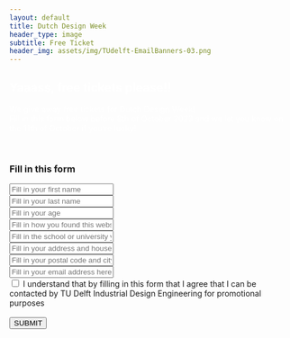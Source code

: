 ```yaml
---
layout: default
title: Dutch Design Week
header_type: image
subtitle: Free Ticket
header_img: assets/img/TUdelft-EmailBanners-03.png
---
```


<div class="card text-center purple-card">
  <div class="card-body">
    <h2 class="card-title NeueMachina-h3" style="color: white;">Yaaass, free tickets please!!</h2>
    <p class="card-text open-sans" style="color: white;">We give away free tickets for Dutch Design Week!<br>
Fill in this form below before 8th of October 2023 and we let you know on the 11th of October if you’re lucky!</p>
  </div>
</div>
<br>

<div class="card text-center white-card">
  <div class="card-body">
    <h3 class="card-title NeueMachina-h3">Fill in this form</h3>

<form action="https://docs.google.com/forms/d/e/1FAIpQLSdRvisHktlsMO-OtfMKGwuR_T5vT8f4iFaxY3dCaEVLKUFCVw/formResponse" method="POST">
        <div class="form-group  bg-white">
            <!-- <label>Name:</label><br> -->
            <input class="form-control bg-white text-center" name="entry.409178399" required type="text" placeholder="Fill in your first name" />
        </div>
        <div class="form-group  bg-white">
            <input class="form-control bg-white text-center" name="entry.863279927" required type="text" placeholder="Fill in your last name" />
        </div>
        <div class="form-group  bg-white">
            <input class="form-control bg-white text-center" name="entry.224751868" required type="text" placeholder="Fill in your age" />
        </div>
        <div class="form-group  bg-white">
            <input class="form-control bg-white text-center" name="entry.1239264095" required type="text" placeholder="Fill in how you found this website" />
        </div>
        <div class="form-group  bg-white">
            <input class="form-control bg-white text-center" name="entry.368435896" required type="text" placeholder="Fill in the school or university your attending / company you work at " />
        </div>
         <div class="form-group  bg-white">
            <input class="form-control bg-white text-center" name="entry.978838047" required type="text" placeholder="Fill in your address and house number" />
        </div>
         <div class="form-group  bg-white">
            <input class="form-control bg-white text-center" name="entry.367185473" required type="text" placeholder="Fill in your postal code and city" />
        </div>
        <div class="form-group  bg-white">
            <!-- <label>Email:</label><br> -->
            <input class="form-control bg-white text-center" name="entry.1173874462" required type="text" placeholder="Fill in your email address here"/>
        </div>
        <div class="form-check">
            <input class="form-check-input" type="checkbox" name="entry.1861519251" id="flexCheckDefault" value="I understand that by filling in this form that I agree that I can be contacted by TU Delft Industrial Design Engineering for promotional purposes">
            <label class="form-check-label open-sans" for="flexCheckDefault">I understand that by filling in this form that I agree that I can be contacted by TU Delft Industrial Design Engineering for promotional purposes</label>
        </div><br>
        <input type="submit" value="SUBMIT" class="btn btn-primary">
        <!-- <h3>SEE YOU SOON!</h3> -->
    </form>
  </div>
</div>
<br>